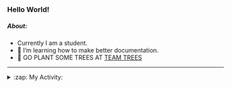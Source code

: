### Hello World!

##### About:
- Currently I am a student.
- 🌱 I’m learning how to make better documentation.
- 🌱 GO PLANT SOME TREES AT [TEAM TREES](https://teamtrees.org/)

---
<details>
  <summary>:zap: My Activity:</summary>
  
<!--START_SECTION:waka-->
![Code Time](http://img.shields.io/badge/Code%20Time-1%2C122%20hrs%2032%20mins-blue)

**I'm a Night 🦉** 

```text
🌞 Morning                1679 commits        ██░░░░░░░░░░░░░░░░░░░░░░░   09.98 % 
🌆 Daytime                5650 commits        ████████░░░░░░░░░░░░░░░░░   33.58 % 
🌃 Evening                4790 commits        ███████░░░░░░░░░░░░░░░░░░   28.47 % 
🌙 Night                  4707 commits        ███████░░░░░░░░░░░░░░░░░░   27.97 % 
```
📅 **I'm Most Productive on Wednesday** 

```text
Monday                   2411 commits        ████░░░░░░░░░░░░░░░░░░░░░   14.33 % 
Tuesday                  2125 commits        ███░░░░░░░░░░░░░░░░░░░░░░   12.63 % 
Wednesday                4014 commits        ██████░░░░░░░░░░░░░░░░░░░   23.86 % 
Thursday                 2254 commits        ███░░░░░░░░░░░░░░░░░░░░░░   13.40 % 
Friday                   1678 commits        ██░░░░░░░░░░░░░░░░░░░░░░░   09.97 % 
Saturday                 1478 commits        ██░░░░░░░░░░░░░░░░░░░░░░░   08.78 % 
Sunday                   2866 commits        ████░░░░░░░░░░░░░░░░░░░░░   17.03 % 
```


📊 **This Week I Spent My Time On** 

```text
🔥 Editors: 
VS Code                  3 hrs 9 mins        █████████████████████████   100.00 % 

🐱‍💻 Projects: 
praise                   3 hrs 8 mins        █████████████████████████   99.48 % 
CSF22                    0 secs              ░░░░░░░░░░░░░░░░░░░░░░░░░   00.52 % 
```


 Last Updated on 17/05/2023 02:22:32 UTC
<!--END_SECTION:waka-->
</details>
